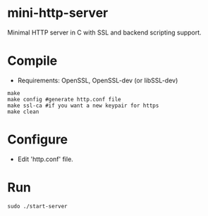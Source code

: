 # mini-http-server
Minimal HTTP server in C with SSL and backend scripting support.


# Compile
- Requirements: OpenSSL, OpenSSL-dev (or libSSL-dev)
```
make
make config #generate http.conf file
make ssl-ca #if you want a new keypair for https
make clean
```

# Configure
- Edit 'http.conf' file.

# Run
```
sudo ./start-server
```
